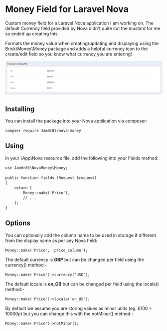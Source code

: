 # Money Field for Laravel Nova

Custom money field for a Laravel Nova application I am working on. The default Currency field provided by Nova didn't quite cut the mustard for me so ended up creating this.

Formats the money value when creating/updating and displaying using the Brick\Money\Money package and adds a helpful currency icon to the create/edit field so you know what currency you are entering!

![Screenshot](docs/detail.jpg)

## Installing

You can install the package into your Nova application via composer:

```
compser require Jam0r85/nova-money
```

## Using
In your \App\Nova resource file, add the following into your Fields method:

```
use Jam0r85\NovaMoney\Money;

public function fields (Request $request)
{
	return [
		Money::make('Price'),
		// ...
	];
}
```

## Options
You can optionally add the column name to be used in storage if different from the display name as per any Nova field:
```
Money::make('Price', 'price_column');
```
The default currency is **GBP** but can be changed per field using the currency() method:-
```
Money::make('Price')->currency('USD');
```
The default locale is **en_GB** but can be changed per field using the locale() method:-
```
Money::make('Price')->locale('en_US');
```
By default we assume you are storing values as minor units (eg. £100 = 10000p) but you can change this with the notMinor() method:-
```
Money::make('Price')->notMinor();
```